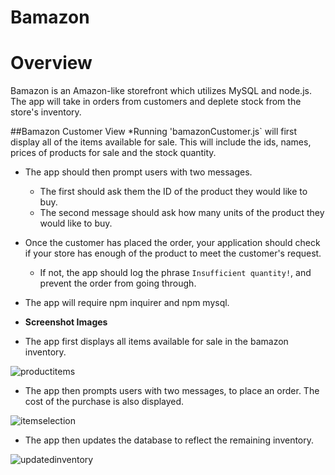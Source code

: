 # Bamazon

# Overview

Bamazon is an Amazon-like storefront which utilizes MySQL and node.js. The app will take in orders from customers and deplete stock from the store's inventory.

##Bamazon Customer View 
*Running 'bamazonCustomer.js` will first display all of the items available for sale. This will include the ids, names, prices of products for sale and the stock quantity.

* The app should then prompt users with two messages.

   * The first should ask them the ID of the product they would like to buy.
   * The second message should ask how many units of the product they would like to buy.

* Once the customer has placed the order, your application should check if your store has enough of the product to meet the customer's request.

   * If not, the app should log the phrase `Insufficient quantity!`, and prevent the order from going through.

* The app will require npm inquirer and npm mysql.

* **Screenshot Images**
* The app first displays all items available for sale in the bamazon inventory.

![productitems](https://user-images.githubusercontent.com/33642075/39650215-42b037e6-4fb5-11e8-826f-16438315ad31.PNG)

* The app then prompts users with two messages, to place an order. The cost of the purchase is also displayed.

![itemselection](https://user-images.githubusercontent.com/33642075/39650226-516be6fe-4fb5-11e8-8f11-8326cef0ad98.PNG)

* The app then updates the database to reflect the remaining inventory.

![updatedinventory](https://user-images.githubusercontent.com/33642075/39650230-568029a2-4fb5-11e8-8ab3-d3fae14d9129.PNG)